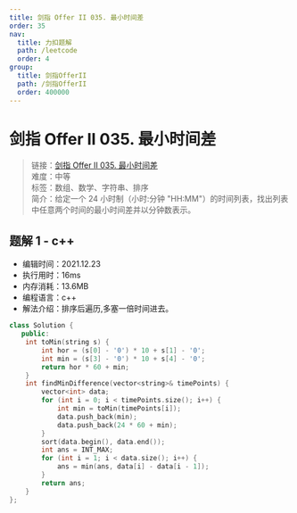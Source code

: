 ```yaml
---
title: 剑指 Offer II 035. 最小时间差
order: 35
nav:
  title: 力扣题解
  path: /leetcode
  order: 4
group:
  title: 剑指OfferII
  path: /剑指OfferII
  order: 400000
---
```


# 剑指 Offer II 035. 最小时间差

> 链接：[剑指 Offer II 035. 最小时间差](https://leetcode-cn.com/problems/569nqc/)  
> 难度：中等  
> 标签：数组、数学、字符串、排序  
> 简介：给定一个 24 小时制（小时:分钟 "HH:MM"）的时间列表，找出列表中任意两个时间的最小时间差并以分钟数表示。

## 题解 1 - c++

- 编辑时间：2021.12.23
- 执行用时：16ms
- 内存消耗：13.6MB
- 编程语言：c++
- 解法介绍：排序后遍历,多塞一倍时间进去。

```cpp
class Solution {
   public:
    int toMin(string s) {
        int hor = (s[0] - '0') * 10 + s[1] - '0';
        int min = (s[3] - '0') * 10 + s[4] - '0';
        return hor * 60 + min;
    }
    int findMinDifference(vector<string>& timePoints) {
        vector<int> data;
        for (int i = 0; i < timePoints.size(); i++) {
            int min = toMin(timePoints[i]);
            data.push_back(min);
            data.push_back(24 * 60 + min);
        }
        sort(data.begin(), data.end());
        int ans = INT_MAX;
        for (int i = 1; i < data.size(); i++) {
            ans = min(ans, data[i] - data[i - 1]);
        }
        return ans;
    }
};
```
